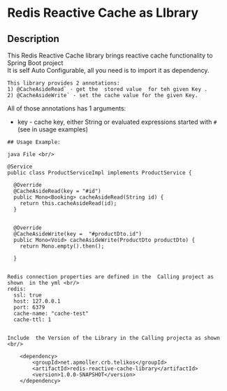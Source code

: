 # Redis Reactive Cache  as LIbrary

## Description

This Redis Reactive Cache library brings reactive cache functionality to  Spring Boot project<br/> 
It is self Auto Configurable, all you need is to import it as dependency.

```
This library provides 2 annotations:
1) @CacheAsideRead` - get the  stored value  for teh given Key .
2) @CacheAsideWrite` - set the cache value for the given Key.

```
All of those annotations has 1 arguments:
* key - cache key, either String or evaluated expressions started with `#` (see in usage examples)

```
## Usage Example:

java File <br/> 

@Service
public class ProductServiceImpl implements ProductService {

  @Override
  @CacheAsideRead(key = "#id")
  public Mono<Booking> cacheAsideRead(String id) {
    return this.cacheAsideRead(id);
  }


  @Override
  @CacheAsideWrite(key =  "#productDto.id")
  public Mono<Void> cacheAsideWrite(ProductDto productDto) {
    return Mono.empty().then();

  }
  
```


```
Redis connection properties are defined in the  Calling project as shown  in the yml <br/>
redis:
  ssl: true
  host: 127.0.0.1
  port: 6379
  cache-name: "cache-test"
  cache-ttl: 1
  
```  
``` 
Include  the Version of the Library in the Calling projecta as shown <br/>

    <dependency>
        <groupId>net.apmoller.crb.telikos</groupId>
        <artifactId>redis-reactive-cache-library</artifactId>
        <version>1.0.0-SNAPSHOT</version>
    </dependency>



```


